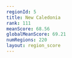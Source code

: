 ```yaml
---
regionId: 5
title: New Caledonia
rank: 111
meanScore: 68.56
globalMeanScore: 69.21
numRegions: 220
layout: region_score
---
```

